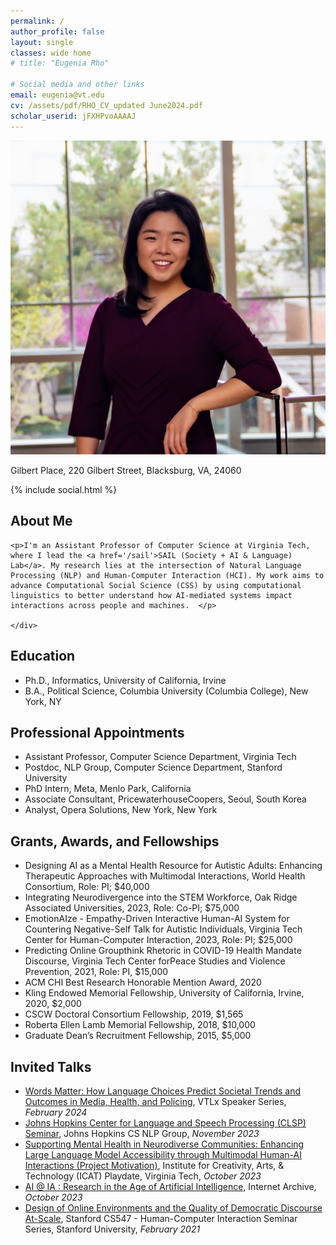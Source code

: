 ```yaml
---
permalink: /
author_profile: false
layout: single
classes: wide home
# title: "Eugenia Rho"

# Social media and other links
email: eugenia@vt.edu
cv: /assets/pdf/RHO_CV_updated June2024.pdf
scholar_userid: jFXHPvoAAAAJ
---
```


<div class='rho-profile-header'>
    <div class='rho-profile-img'>
        <img src='/assets/images/team/Eugenia_headshot-2.png' alt='Eugenia Rho Professional Headshot'/>
        <p>Gilbert Place, 220 Gilbert Street, Blacksburg, VA, 24060</p>
        {% include social.html %}
    </div>
    <div class='rho-profile-header-text'>
    <h2>About Me</h2>

    <p>I'm an Assistant Professor of Computer Science at Virginia Tech, where I lead the <a href='/sail'>SAIL (Society + AI & Language) Lab</a>. My research lies at the intersection of Natural Language Processing (NLP) and Human-Computer Interaction (HCI). My work aims to advance Computational Social Science (CSS) by using computational linguistics to better understand how AI-mediated systems impact interactions across people and machines.  </p>
    
    </div>
</div>

## Education

- Ph.D., Informatics, University of California, Irvine
- B.A., Political Science, Columbia University (Columbia College), New York, NY

## Professional Appointments

- Assistant Professor, Computer Science Department, Virginia Tech  
- Postdoc, NLP Group, Computer Science Department, Stanford University  
- PhD Intern, Meta, Menlo Park, California
- Associate Consultant, PricewaterhouseCoopers, Seoul, South Korea
- Analyst, Opera Solutions, New York, New York

## Grants, Awards, and Fellowships  

- Designing AI as a Mental Health Resource for Autistic Adults: Enhancing Therapeutic Approaches with Multimodal Interactions, World Health Consortium, Role: PI; $40,000
- Integrating Neurodivergence into the STEM Workforce, Oak Ridge Associated Universities, 2023, Role: Co-PI; $75,000
- EmotionAIze - Empathy-Driven Interactive Human-AI System for Countering Negative-Self Talk for Autistic Individuals, Virginia Tech Center for Human-Computer Interaction, 2023, Role: PI; $25,000  
- Predicting Online Groupthink Rhetoric in COVID-19 Health Mandate Discourse, Virginia Tech Center forPeace Studies and Violence Prevention, 2021, Role: PI, $15,000
- ACM CHI Best Research Honorable Mention Award, 2020  
- Kling Endowed Memorial Fellowship, University of California, Irvine, 2020, $2,000
- CSCW Doctoral Consortium Fellowship, 2019, $1,565
- Roberta Ellen Lamb Memorial Fellowship, 2018, $10,000
- Graduate Dean’s Recruitment Fellowship, 2015, $5,000

## Invited Talks

- [Words Matter: How Language Choices Predict Societal Trends and Outcomes in Media, Health, and Policing](/assets/pdf/VTLxSpeakerSeries.pdf), VTLx Speaker Series, *February 2024*
- [Johns Hopkins Center for Language and Speech Processing (CLSP) Seminar](https://www.youtube.com/watch?v=do6eNValls0), Johns Hopkins CS NLP Group, *November 2023*
- [Supporting Mental Health in Neurodiverse Communities: Enhancing Large Language Model Accessibility through Multimodal Human-AI Interactions (Project Motivation)](https://www.canva.com/design/DAFfWKiWyqg/at0rTi5-ddcTEm2c7IX1hQ/view?utm_content=DAFfWKiWyqg&utm_campaign=share_your_design&utm_medium=link&utm_source=shareyourdesignpanel), Institute for Creativity, Arts, & Technology (ICAT) Playdate, Virginia Tech, *October 2023* 
- [AI @ IA : Research in the Age of Artificial Intelligence](https://blog.archive.org/event/ai-ia-research-in-the-age-of-artificial-intelligence/), Internet Archive, *October 2023*
- [Design of Online Environments and the Quality of Democratic Discourse At-Scale](https://www.youtube.com/watch?v=HFHLxzaNYBM&t=452s), Stanford CS547 - Human-Computer Interaction Seminar Series, Stanford University, *February 2021*
